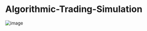 # Algorithmic-Trading-Simulation
![image](https://github.com/itsmekartikgupta/Algorithmic-Trading-Simulation/assets/80156877/14658667-c2f1-4409-83a8-340728055737)
